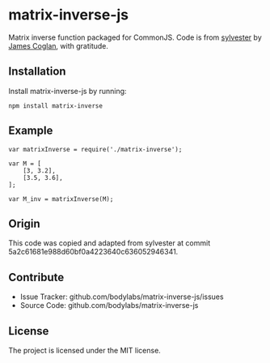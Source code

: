 matrix-inverse-js
=================

Matrix inverse function packaged for CommonJS. Code is from [sylvester][]
by [James Coglan][], with gratitude.


Installation
------------

Install matrix-inverse-js by running:

    npm install matrix-inverse


Example
-------

    var matrixInverse = require('./matrix-inverse');

    var M = [
        [3, 3.2],
        [3.5, 3.6],
    ];

    var M_inv = matrixInverse(M);


Origin
------

This code was copied and adapted from sylvester at commit
5a2c61681e988d60bf0a4223640c636052946341.


Contribute
----------

- Issue Tracker: github.com/bodylabs/matrix-inverse-js/issues
- Source Code: github.com/bodylabs/matrix-inverse-js


License
-------

The project is licensed under the MIT license.


[sylvester]: https://github.com/jcoglan/sylvester
[James Coglan]: http://jcoglan.com/

